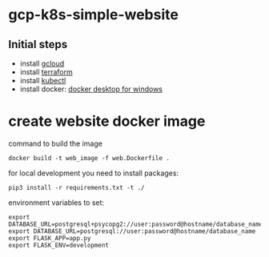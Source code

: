 # gcp-k8s-simple-website

## Initial steps
- install [gcloud](https://cloud.google.com/sdk/docs/install)
- install [terraform](https://developer.hashicorp.com/terraform/tutorials/aws-get-started/install-cli)
- install [kubectl](https://kubernetes.io/docs/tasks/tools/)
- install docker: [docker desktop for windows](https://docs.docker.com/desktop/install/windows-install/)



# create website docker image

command to build the image
```
docker build -t web_image -f web.Dockerfile .
```

for local development you need to install packages:
```
pip3 install -r requirements.txt -t ./
```

environment variables to set:
```
export DATABASE_URL=postgresql+psycopg2://user:password@hostname/database_name
export DATABASE_URL=postgresql://user:password@hostname/database_name
export FLASK_APP=app.py
export FLASK_ENV=development
```